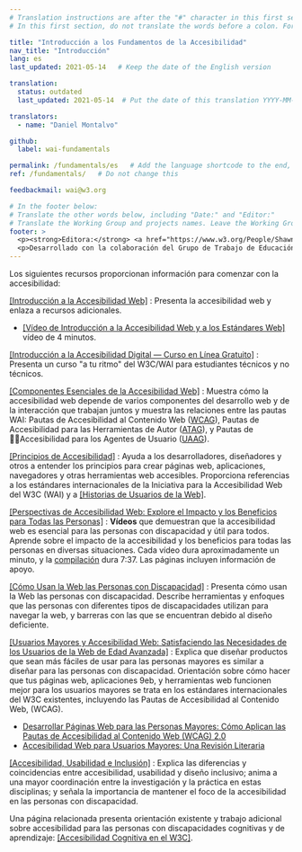 ```yaml
---
# Translation instructions are after the "#" character in this first section. They are comments that do not show up in the web page. You do not need to translate the instructions after #.
# In this first section, do not translate the words before a colon. For example, do not translate "title:". Do translate the text after "title:".

title: "Introducción a los Fundamentos de la Accesibilidad"
nav_title: "Introducción"
lang: es
last_updated: 2021-05-14   # Keep the date of the English version

translation:
  status: outdated
  last_updated: 2021-05-14  # Put the date of this translation YYYY-MM-DD (with month in the middle)

translators:
  - name: "Daniel Montalvo"

github:
  label: wai-fundamentals

permalink: /fundamentals/es   # Add the language shortcode to the end, with no slash at the end. For example /path/to/file/fr
ref: /fundamentals/   # Do not change this

feedbackmail: wai@w3.org

# In the footer below:
# Translate the other words below, including "Date:" and "Editor:"
# Translate the Working Group and projects names. Leave the Working Group and projects acronyms in English.
footer: >
  <p><strong>Editora:</strong> <a href="https://www.w3.org/People/Shawn/">Shawn Lawton Henry</a>.</p>
  <p>Desarrollado con la colaboración del Grupo de Trabajo de Educación y Difusión (<a href="https://www.w3.org/WAI/EO/">EOWG</a>).</p>
---
```


Los siguientes recursos proporcionan información para comenzar con la accesibilidad:

[[Introducción a la Accesibilidad Web]](/fundamentals/accessibility-intro/)
: Presenta la accesibilidad web y enlaza a recursos adicionales.
- [[Vídeo de Introducción a la Accesibilidad Web y a los Estándares Web]](/videos/standards-and-benefits/) vídeo de 4 minutos.

[[Introducción a la Accesibilidad Digital &mdash; Curso en Línea Gratuito]](/fundamentals/foundations-course/)
: Presenta un curso "a tu ritmo" del W3C/WAI para estudiantes técnicos y no técnicos.


[[Componentes Esenciales de la Accesibilidad Web]](/fundamentals/components/)
: Muestra cómo la accesibilidad web depende de varios componentes del desarrollo web y de la interacción que trabajan juntos y muestra las relaciones entre las pautas WAI: Pautas de Accesibilidad al Contenido Web ([WCAG](/standards-guidelines/wcag/)), Pautas de Accesibilidad para las Herramientas de Autor ([ATAG](/standards-guidelines/atag/)), y Pautas de Accesibilidad para los Agentes de Usuario ([UAAG](/standards-guidelines/uaag/)).

[[Principios de Accesibilidad]](/fundamentals/accessibility-principles/)
: Ayuda a los desarrolladores, diseñadores y otros a entender los principios para crear páginas web, aplicaciones, navegadores y otras herramientas web accesibles. Proporciona referencias a los estándares internacionales de la Iniciativa para la Accesibilidad Web del W3C (WAI) y a [[Historias de Usuarios de la Web]](/people-use-web/user-stories/).

[[Perspectivas de Accesibilidad Web: Explore el Impacto y los Beneficios para Todas las Personas]](/perspective-videos/)
: **Vídeos** que demuestran que la accesibilidad web es esencial para las personas con discapacidad y útil para todos. Aprende sobre el impacto de la accesibilidad y los beneficios para todas las personas en diversas situaciones. Cada vídeo dura aproximadamente un minuto, y la [compilación](https://www.youtube.com/watch?v=3f31oufqFSM) dura 7:37. Las páginas incluyen información de apoyo.

[[Cómo Usan la Web las Personas con Discapacidad]](/people-use-web/)
: Presenta cómo usan la Web las personas con discapacidad. Describe herramientas y enfoques que las personas con diferentes tipos de discapacidades utilizan para navegar la web, y barreras con las que se encuentran debido al diseño deficiente.

[[Usuarios Mayores y Accesibilidad Web: Satisfaciendo las Necesidades de los Usuarios de la Web de Edad Avanzada]](/older-users/)
: Explica que diseñar productos que sean más fáciles de usar para las personas mayores es similar a diseñar para las personas con discapacidad. Orientación sobre cómo hacer que tus páginas web, aplicaciones 9eb, y herramientas web funcionen mejor para los usuarios mayores se trata en los estándares internacionales del W3C existentes, incluyendo las Pautas de Accesibilidad al Contenido Web, (WCAG).
- [Desarrollar Páginas Web para las Personas Mayores: Cómo Aplican las Pautas de Accesibilidad al Contenido Web (WCAG) 2.0](https://www.w3.org/WAI/older-users/developing/)
- [Accesibilidad Web para Usuarios Mayores: Una Revisión Literaria](https://www.w3.org/WAI/older-users/literature/)

[[Accesibilidad, Usabilidad e Inclusión]](/fundamentals/accessibility-usability-inclusion/)
: Explica las diferencias y coincidencias entre accesibilidad, usabilidad y diseño inclusivo; anima a una mayor coordinación entre la investigación y la práctica en estas disciplinas; y señala la importancia de mantener el foco de la accesibilidad en las personas con discapacidad.

Una página relacionada presenta orientación existente y trabajo adicional sobre accesibilidad para las personas con discapacidades cognitivas y de aprendizaje: [[Accesibilidad Cognitiva en el W3C]](/cognitive/).
